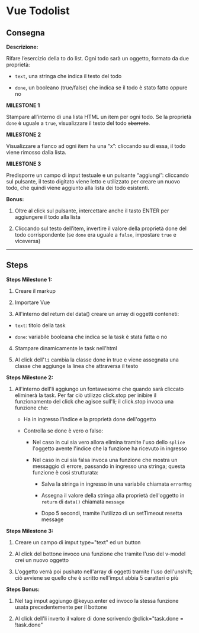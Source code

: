 # Vue Todolist

## Consegna

**Descrizione:**

Rifare l’esercizio della to do list. Ogni todo sarà un oggetto, formato da due proprietà:

  - `text`, una stringa che indica il testo del todo
  
  - `done`, un booleano (true/false) che indica se il todo è stato fatto oppure no

**MILESTONE 1**

Stampare all’interno di una lista HTML un item per ogni todo.
Se la proprietà `done` è uguale a `true`, visualizzare il testo del todo ~~sbarrato~~.

**MILESTONE 2**

Visualizzare a fianco ad ogni item ha una “x”: cliccando su di essa, il todo viene rimosso dalla lista.

**MILESTONE 3**

Predisporre un campo di input testuale e un pulsante “aggiungi”: cliccando sul pulsante, il testo digitato viene letto e utilizzato per creare un nuovo todo, che quindi viene aggiunto alla lista dei todo esistenti.

**Bonus:**

1. Oltre al click sul pulsante, intercettare anche il tasto ENTER per aggiungere il todo alla lista

2. Cliccando sul testo dell’item, invertire il valore della proprietà done del todo corrispondente (se `done` era uguale a `false`, impostare `true` e viceversa)

---

## Steps

**Steps Milestone 1:**

1. Creare il markup

2. Importare Vue

3. All'interno del return del data() creare un array di oggetti conteneti:

  - `text`: titolo della task

  - `done`: variabile booleana che indica se la task è stata fatta o no

4. Stampare dinamicamente le task nell'html

5. Al click dell'`li` cambia la classe done in true e viene assegnata una classe che aggiunge la linea che attraversa il testo

**Steps Milestone 2:**

1. All'interno dell'li aggiungo un fontawesome che quando sarà cliccato eliminerà la task. Per far ciò utilizzo click.stop per inibire il funzionamento del click che agisce sull'li; il click.stop invoca una funzione che:

    - Ha in ingresso l'indice e la proprietà done dell'oggetto

    - Controlla se done è vero o falso:

      - Nel caso in cui sia vero allora elimina tramite l'uso dello `splice` l'oggetto avente l'indice che la funzione ha ricevuto in ingresso

      - Nel caso in cui sia falsa invoca una funzione che mostra un messaggio di errore, passando in ingresso una stringa; questa funzione è così strutturata:

        - Salva la stringa in ingresso in una variabile chiamata `errorMsg`

        - Assegna il valore della stringa alla proprietà dell'oggetto in `return` di `data()` chiamata `message`

        - Dopo 5 secondi, tramite l'utilizzo di un setTimeout resetta message

**Steps Milestone 3:**

1. Creare un campo di imput type="text" ed un button

2. Al click del bottone invoco una funzione che tramite l'uso del v-model crei un nuovo oggetto

3. L'oggetto verrà poi pushato nell'array di oggetti tramite l'uso dell'unshift; ciò avviene se quello che è scritto nell'imput abbia 5 caratteri o più

**Steps Bonus:**

1. Nel tag imput aggiungo @keyup.enter ed invoco la stessa funzione usata precedentemente per il bottone

2. Al click dell'li inverto il valore di done scrivendo @click="task.done = !task.done"